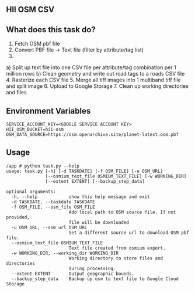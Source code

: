 HII OSM CSV
-----------

## What does this task do?

1. Fetch OSM pbf file
2. Convert PBF file -> Text file (filter by attribute/tag list)
3.
  a) Split up text file into one CSV file per attribute/tag combination per 1 million rows
  b) Clean geometry and write out road tags to a roads CSV file
4. Rasterize each CSV file
5. Merge all tiff images into 1 multiband tiff file and split image
6. Upload to Google Storage
7. Clean up working directories and files


## Environment Variables

```
SERVICE_ACCOUNT_KEY=<GOOGLE SERVICE ACCOUNT KEY>
HII_OSM_BUCKET=hii-osm
OSM_DATA_SOURCE=https://osm.openarchive.site/planet-latest.osm.pbf
```

## Usage

```
/app # python task.py --help
usage: task.py [-h] [-d TASKDATE] [-f OSM_FILE] [-u OSM_URL]
               [--osmium_text_file OSMIUM_TEXT_FILE] [-w WORKING_DIR]
               [--extent EXTENT] [--backup_step_data]

optional arguments:
  -h, --help            show this help message and exit
  -d TASKDATE, --taskdate TASKDATE
  -f OSM_FILE, --osm_file OSM_FILE
                        Add local path to OSM source file. If not provided,
                        file will be downloaded
  -u OSM_URL, --osm_url OSM_URL
                        Set a different source url to download OSM pbf file.
  --osmium_text_file OSMIUM_TEXT_FILE
                        Text file created from osmium export.
  -w WORKING_DIR, --working_dir WORKING_DIR
                        Working directory to store files and directories
                        during processing.
  --extent EXTENT       Output geographic bounds.
  --backup_step_data    Backup up osm to text file to Google Cloud Storage
```

